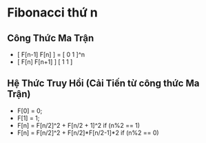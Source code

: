 # Fibonacci thứ n

## Công Thức Ma Trận

* [ F[n-1]  F[n]   ]  = [ 0  1 ]^n
* [ F[n]    F[n+1] ]    [ 1  1 ]

## Hệ Thức Truy Hồi (Cải Tiến từ công thức Ma Trận)

* F[0] = 0;
* F[1] = 1;
* F[n] = F[n/2]^2 + F[n/2 + 1]^2 if (n%2 == 1)
* F[n] = F[n/2]^2 + F[n/2]*F[n/2-1]*2 if (n%2 == 0)
